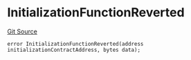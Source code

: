 # InitializationFunctionReverted
[Git Source](https://github.com/thrackle-io/tron/blob/12b8f8795779c791ed3113763e21492860614b51/src/client/token/handler/diamond/HandlerDiamondLib.sol)


```solidity
error InitializationFunctionReverted(address initializationContractAddress, bytes data);
```

